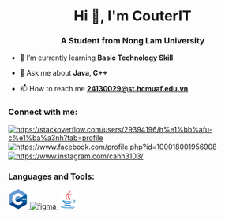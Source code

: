 <h1 align="center">Hi 👋, I'm CouterIT</h1>
<h3 align="center">A Student from Nong Lam University</h3>
<img src="https://gifer.com/en/PX5H" width="300px" align="right" alt="">

- 🌱 I’m currently learning **Basic Technology Skill**

- 💬 Ask me about **Java, C++**

- 📫 How to reach me **24130029@st.hcmuaf.edu.vn**

<h3 align="left">Connect with me:</h3>
<p align="left">
<a href="https://stackoverflow.com/users/https://stackoverflow.com/users/29394196/h%e1%bb%afu-c%e1%ba%a3nh?tab=profile" target="blank"><img align="center" src="https://raw.githubusercontent.com/rahuldkjain/github-profile-readme-generator/master/src/images/icons/Social/stack-overflow.svg" alt="https://stackoverflow.com/users/29394196/h%e1%bb%afu-c%e1%ba%a3nh?tab=profile" height="30" width="40" /></a>
<a href="https://fb.com/https://www.facebook.com/profile.php?id=100018001956908" target="blank"><img align="center" src="https://raw.githubusercontent.com/rahuldkjain/github-profile-readme-generator/master/src/images/icons/Social/facebook.svg" alt="https://www.facebook.com/profile.php?id=100018001956908" height="30" width="40" /></a>
<a href="https://instagram.com/https://www.instagram.com/canh3103/" target="blank"><img align="center" src="https://raw.githubusercontent.com/rahuldkjain/github-profile-readme-generator/master/src/images/icons/Social/instagram.svg" alt="https://www.instagram.com/canh3103/" height="30" width="40" /></a>
</p>

<h3 align="left">Languages and Tools:</h3>
<p align="left"> <a href="https://www.w3schools.com/cpp/" target="_blank" rel="noreferrer"> <img src="https://raw.githubusercontent.com/devicons/devicon/master/icons/cplusplus/cplusplus-original.svg" alt="cplusplus" width="40" height="40"/> </a> <a href="https://www.figma.com/" target="_blank" rel="noreferrer"> <img src="https://www.vectorlogo.zone/logos/figma/figma-icon.svg" alt="figma" width="40" height="40"/> </a> <a href="https://www.java.com" target="_blank" rel="noreferrer"> <img src="https://raw.githubusercontent.com/devicons/devicon/master/icons/java/java-original.svg" alt="java" width="40" height="40"/> </a> </p>

